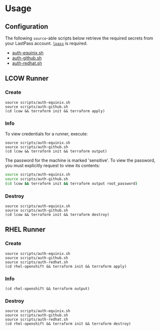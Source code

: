 # Usage

## Configuration

The following `source`-able scripts below retrieve the required secrets from your LastPass account. [`lpass`](https://github.com/lastpass/lastpass-cli) is required.

- [auth-equinix.sh](scripts/auth-equinix.sh)
- [auth-github.sh](scripts/auth-github.sh)
- [auth-redhat.sh](scripts/auth-redhat.sh)

## LCOW Runner

### Create

```shell
source scripts/auth-equinix.sh
source scripts/auth-github.sh
(cd lcow && terraform init && terraform apply)
```

### Info

To view credentials for a runner, execute:

```shell
source scripts/auth-equinix.sh
source scripts/auth-github.sh
(cd lcow && terraform init && terraform output)
```

The password for the machine is marked 'sensitive'. To view the password, you must explicitly request to view its contents:

```bash
source scripts/auth-equinix.sh
source scripts/auth-github.sh
(cd lcow && terraform init && terraform output root_password)
```

### Destroy

```shell
source scripts/auth-equinix.sh
source scripts/auth-github.sh
(cd lcow && terraform init && terraform destroy)
```

## RHEL Runner

### Create

```shell
source scripts/auth-equinix.sh
source scripts/auth-github.sh
source scripts/auth-redhat.sh
(cd rhel-openshift && terraform init && terraform apply)
```

### Info

```shell
(cd rhel-openshift && terraform output)
```

### Destroy

```shell
source scripts/auth-equinix.sh
source scripts/auth-github.sh
source scripts/auth-redhat.sh
(cd rhel-openshift && terraform init && terraform destroy)
```
